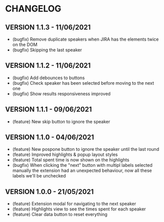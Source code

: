 # CHANGELOG
## VERSION 1.1.3 - 11/06/2021
- (bugfix) Remove duplicate speakers when JIRA has the elements twice on the DOM
- (bugfix) Skipping the last speaker

## VERSION 1.1.2 - 11/06/2021
- (bugfix) Add debounces to buttons
- (bugfix) Check speaker has been selected before moving to the next one
- (bugfix) Show results responsiveness improved

## VERSION 1.1.1 - 09/06/2021
- (feature) New skip button to ignore the speaker

## VERSION 1.1.0 - 04/06/2021
- (feature) New pospone button to ignore the speaker until the last round
- (feature) Improved highlights & popup layout styles
- (feature) Total spent time is now shown on the highlights
- (bugfix) When clicking the "next" button with multipl labels selected manually the extension had an unexpected behaviour, now all these labels we'll be unchecked

## VERSION 1.0.0 - 21/05/2021
 - (feature) Extension modal for navigating to the next speaker
 - (feature) Highlights view to see the times spent for each speaker
 - (feature) Clear data button to reset everything

